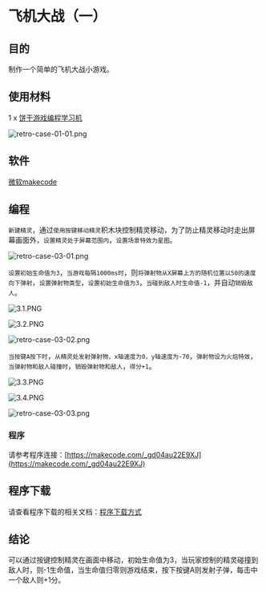 ﻿# 飞机大战（一）

## 目的
制作一个简单的飞机大战小游戏。

## 使用材料

1 x [饼干游戏编程学习机](https://item.taobao.com/item.htm?spm=a1z10.5-c-s.w4002-18602834185.82.51a95ccfE1IJt1&id=644090757603)

![retro-case-01-01.png](https://wiki-media-ef.oss-cn-hongkong.aliyuncs.com//images/retro-case-01-01.png)
## 软件

[微软makecode](https://arcade.makecode.com/)

## 编程

`新建精灵`，通过`使用按键移动精灵`积木块控制精灵移动，为了防止精灵移动时走出屏幕画面外，`设置精灵处于屏幕范围内`，`设置场景特效为星图`。

![retro-case-03-01.png](https://wiki-media-ef.oss-cn-hongkong.aliyuncs.com//images/retro-case-03-01.png)

`设置初始生命值为3`，`当游戏每隔1000ms时`，则`将弹射物从X屏幕上方的随机位置以50的速度向下弹射`，`设置弹射物类型`，`设置初始生命值为3`，`当碰到敌人时生命值-1`，并自动`销毁敌人`。

![3.1.PNG](https://wiki-media-ef.oss-cn-hongkong.aliyuncs.com//images/3.1.PNG)

![3.2.PNG](https://wiki-media-ef.oss-cn-hongkong.aliyuncs.com//images/3.2.PNG)

![retro-case-03-02.png](https://wiki-media-ef.oss-cn-hongkong.aliyuncs.com//images/retro-case-03-02.png)

`当按键A按下时`，`从精灵处发射弹射物，x轴速度为0，y轴速度为-70`，`弹射物设为火焰特效`，`当弹射物和敌人碰撞时`，`销毁弹射物和敌人`，`得分+1`。

![3.3.PNG](https://wiki-media-ef.oss-cn-hongkong.aliyuncs.com//images/3.3.PNG)

![3.4.PNG](https://wiki-media-ef.oss-cn-hongkong.aliyuncs.com//images/3.4.PNG)

![retro-case-03-03.png](https://wiki-media-ef.oss-cn-hongkong.aliyuncs.com//images/retro-case-03-03.png)

### 程序

请参考程序连接：[https://makecode.com/_gd04au22E9XJ](https://makecode.com/_gd04au22E9XJ)

## 程序下载

请查看程序下载的相关文档：[程序下载方式](https://www.yuque.com/elecfreaks-learn/retro/wxo25w)

## 结论

可以通过按键控制精灵在画面中移动，初始生命值为3，当玩家控制的精灵碰撞到敌人时，则-1生命值，当生命值归零则游戏结束，按下按键A则发射子弹，每击中一个敌人则+1分。

